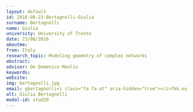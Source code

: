 ```yaml
---
layout: default 
id: 2016-08-23-Bertagnolli-Giulia
surname: Bertagnolli
name: Giulia
university: University of Trento
date: 23/08/2016
aboutme: 
from: Italy
research_topic: Modeling geometry of complex networks
abstract: 
advisor: De Domenico Manlio
keywords: 
website: 
img: bertagnolli.jpg
email: gbertagnolli<i class="fa fa-at" aria-hidden="true"></i>fbk.eu
alt: Giulia Bertagnolli
modal-id: stud20
---
```

